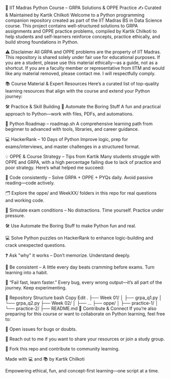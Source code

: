 🐍 IIT Madras Python Course – GRPA Solutions & OPPE Practice
✍️ Curated & Maintained by Kartik Chilkoti
Welcome to a Python programming companion repository created as part of the IIT Madras BS in Data Science course. This project contains well-structured solutions to GRPA assignments and OPPE practice problems, compiled by Kartik Chilkoti to help students and self-learners reinforce concepts, practice ethically, and build strong foundations in Python.

⚠️ Disclaimer
All GRPA and OPPE problems are the property of IIT Madras. This repository is shared solely under fair use for educational purposes.
If you are a student, please use this material ethically—as a guide, not as a shortcut.
If you are a faculty member or representative from IITM and would like any material removed, please contact me. I will respectfully comply.

📚 Course Material & Expert Resources
Here’s a curated list of top-quality learning resources that align with the course and extend your Python journey:



🛠️ Practice & Skill Building
📗 Automate the Boring Stuff
A fun and practical approach to Python—work with files, PDFs, and automations.

🧭 Python Roadmap – roadmap.sh
A comprehensive learning path from beginner to advanced with tools, libraries, and career guidance.

💻 HackerRank – 10 Days of Python
Improve logic, prep for exams/interviews, and master challenges in a structured format.

💡 OPPE & Course Strategy – Tips from Kartik
Many students struggle with OPPE and GRPA, with a high percentage failing due to lack of practice and poor strategy. Here’s what helped me succeed:

🔁 Code consistently – Solve GRPA + OPPE + PYQs daily. Avoid passive reading—code actively.

🗂️ Explore the oppe/ and WeekXX/ folders in this repo for real questions and working code.

🧠 Simulate exam conditions – No distractions. Time yourself. Practice under pressure.

🛠️ Use Automate the Boring Stuff to make Python fun and real.

💻 Solve Python puzzles on HackerRank to enhance logic-building and crack unexpected questions.

❓ Ask "why" it works – Don’t memorize. Understand deeply.

📅 Be consistent – A little every day beats cramming before exams. Turn learning into a habit.

📌 “Fail fast, learn faster.” Every bug, every wrong output—it’s all part of the journey. Keep experimenting.

📁 Repository Structure
bash
Copy
Edit
.
├── Week 01/
│   ├── grpa_q1.py
│   └── grpa_q2.py
├── Week 02/
│   ├── ...
├── oppe/
│   ├── practice-1/
│   └── practice-2/
├── README.md
🙌 Contribute & Connect
If you’re also preparing for this course or want to collaborate on Python learning, feel free to:

💬 Open issues for bugs or doubts.

📩 Reach out to me if you want to share your resources or join a study group.

🤝 Fork this repo and contribute to community learning.

Made with 💻 and 📚 by Kartik Chilkoti

Empowering ethical, fun, and concept-first learning—one script at a time.
